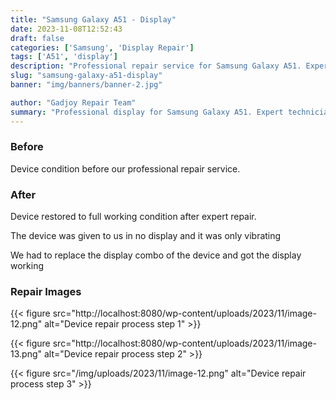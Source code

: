 ```yaml
---
title: "Samsung Galaxy A51 - Display"
date: 2023-11-08T12:52:43
draft: false
categories: ['Samsung', 'Display Repair']
tags: ['A51', 'display']
description: "Professional repair service for Samsung Galaxy A51. Expert diagnosis and quality repairs in Bangalore."
slug: "samsung-galaxy-a51-display"
banner: "img/banners/banner-2.jpg"

author: "Gadjoy Repair Team"
summary: "Professional display for Samsung Galaxy A51. Expert technicians, quality parts, warranty included."
---
```


### Before

Device condition before our professional repair service.

### After

Device restored to full working condition after expert repair.

The device was given to us in no display and it was only vibrating

We had to replace the display combo of the device and got the display working

### Repair Images

{{< figure src="http://localhost:8080/wp-content/uploads/2023/11/image-12.png" alt="Device repair process step 1" >}}

{{< figure src="http://localhost:8080/wp-content/uploads/2023/11/image-13.png" alt="Device repair process step 2" >}}

{{< figure src="/img/uploads/2023/11/image-12.png" alt="Device repair process step 3" >}}


